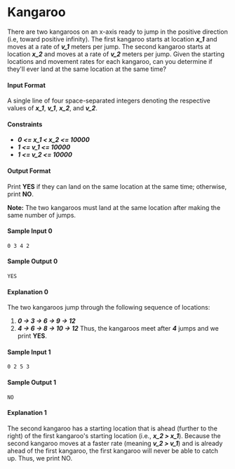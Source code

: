 # Kangaroo

There are two kangaroos on an x-axis ready to jump in the positive direction (i.e, toward positive infinity). The first kangaroo starts at location __*x_1*__ and moves at a rate of __*v_1*__ meters per jump. The second kangaroo starts at location __*x_2*__ and moves at a rate of __*v_2*__ meters per jump. Given the starting locations and movement rates for each kangaroo, can you determine if they'll ever land at the same location at the same time?

#### Input Format
A single line of four space-separated integers denoting the respective values of __*x_1*__, __*v_1*__, __*x_2*__, and __*v_2*__.

#### Constraints
* __*0 <= x_1 < x_2 <= 10000*__
* __*1 <= v_1 <= 10000*__
* __*1 <= v_2 <= 10000*__

#### Output Format
Print __YES__ if they can land on the same location at the same time; otherwise, print __NO__.

__Note:__ The two kangaroos must land at the same location after making the same number of jumps.

#### Sample Input 0
```
0 3 4 2
```

#### Sample Output 0
```
YES
```

#### Explanation 0
The two kangaroos jump through the following sequence of locations:
1. __*0 -> 3 -> 6 -> 9 -> 12*__
2. __*4 -> 6 -> 8 -> 10 -> 12*__
Thus, the kangaroos meet after __*4*__ jumps and we print __YES__.

#### Sample Input 1
```
0 2 5 3
```

#### Sample Output 1
```
NO
```

#### Explanation 1
The second kangaroo has a starting location that is ahead (further to the right) of the first kangaroo's starting location (i.e., __*x_2 > x_1*__). Because the second kangaroo moves at a faster rate (meaning __*v_2 > v_1*__) and is already ahead of the first kangaroo, the first kangaroo will never be able to catch up. Thus, we print NO.

